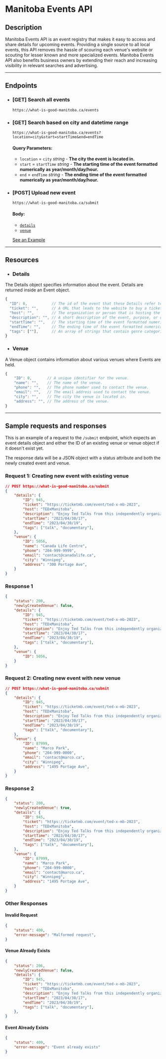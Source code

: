 # Manitoba Events API

## Description

Manitoba Events API is an event registry that makes it easy to access and share details for upcoming events. Providing a single source to all local events, this API removes the hassle of scouring each venue's website or scouting for lesser known and more specialized events. Manitoba Events API also benefits business owners by extending their reach and increasing visibility in relevant searches and advertising.

---

## Endpoints
- ### [GET] Search all events
    ```https://what-is-good-manitoba.ca/events```

- ### [GET] Search based on city and datetime range
    ```https://what-is-good-manitoba.ca/events?location=city&start=startTime&end=endTime```

    #### Query Parameters: 
    - `location` = `city` *string* - **The city the event is located in.**
    - `start` = `startTime` *string* - **The starting time of the event formatted numerically as year/month/day/hour.**
    - `end` = `endTime` *string* - **The ending time of the event formatted numerically as year/month/day/hour.**

- ### [POST] Upload new event
    ```https://what-is-good-manitoba.ca/submit```

    #### Body: 
    - [`details`](#details)
    - [`venue`](#venue)

    [See an Example](#sample-requests-and-responses)

---

## Resources

- ### Details
The Details object specifies information about the event. Details are returned inside an Event object.

```js
{
  "ID": 0,           // The id of the event that these Details refer to.
  "ticket": "",      // A URL that leads to the website to buy a ticket to the event.
  "host": "",        // The organization or person that is hosting the event.
  "description": "", // A short description of the event, purpose, or other details.
  "startTime": "",   // The starting time of the event formatted numerically as year/month/day/hour.
  "endTime": "",     // The ending time of the event formatted numerically as year/month/day/hour.
  "tags": [""],      // An array of strings that contain genre categories the event classifies as.
}
```

- ### Venue
A Venue object contains information about various venues where Events are held.

```js
{
    "ID": 0,       // A unique identifier for the venue.
    "name": "",    // The name of the venue.
    "phone": "",   // The phone number used to contact the venue.
    "email": "",   // The email address used to contact the venue.
    "city": "",    // The city the venue is located in.
    "address": "", // The address of the venue.
}
```

---

## Sample requests and responses
This is an example of a request to the `/submit` endpoint, which expects an event details object and either the ID of an existing venue or venue object if it doesn't exist yet. 

The response data will be a JSON object with a status attribute and both the newly created event and venue.

### Request 1: Creating new event with existing venue

```json
// POST https://what-is-good-manitoba.ca/submit
{
    "details": {
        "ID": 945,
        "ticket": "https://ticketmb.com/event/ted-x-mb-2023",
        "host": "TEDxManitoba",
        "description": "Enjoy Ted Talks from this independently organized TED event",
        "startTime": "2023/04/30/17",
        "endTime": "2023/04/30/19",
        "tags": ["talk", "documentary"],
    },
    "venue": {
        "ID": 5056,
        "name": "Canada Life Centre",
        "phone": "204-999-9999",
        "email": "contact@canadalife.ca",
        "city": "Winnipeg",
        "address": "300 Portage Ave", 
    }
}
```

### Response 1

```json
{
    "status": 200,
    "newlyCreatedVenue": false,
    "details": {
        "ID": 945,
        "ticket": "https://ticketmb.com/event/ted-x-mb-2023",
        "host": "TEDxManitoba",
        "description": "Enjoy Ted Talks from this independently organized TED event",
        "startTime": "2023/04/30/17",
        "endTime": "2023/04/30/19",
        "tags": ["talk", "documentary"],
    },
    "venue": {
        "ID": 5056,
    }
}
```

### Request 2: Creating new event with new venue

```json
// POST https://what-is-good-manitoba.ca/submit
{
    "details": {
        "ID": 945,
        "ticket": "https://ticketmb.com/event/ted-x-mb-2023",
        "host": "TEDxManitoba",
        "description": "Enjoy Ted Talks from this independently organized TED event",
        "startTime": "2023/04/30/17",
        "endTime": "2023/04/30/19",
        "tags": ["talk", "documentary"],
    },
    "venue": {
        "ID": 87999,
        "name": "Marco Park",
        "phone": "204-999-0000",
        "email": "contact@marco.ca",
        "city": "Winnipeg",
        "address": "1495 Portage Ave", 
    }
}
```

### Response 2

```json
{
    "status": 200,
    "newlyCreatedVenue": true,
    "details": {
        "ID": 945,
        "ticket": "https://ticketmb.com/event/ted-x-mb-2023",
        "host": "TEDxManitoba",
        "description": "Enjoy Ted Talks from this independently organized TED event",
        "startTime": "2023/04/30/17",
        "endTime": "2023/04/30/19",
        "tags": ["talk", "documentary"],
    },
    "venue": {
        "ID": 87999,
        "name": "Marco Park",
        "phone": "204-999-0000",
        "email": "contact@marco.ca",
        "city": "Winnipeg",
        "address": "1495 Portage Ave", 
    }
}
```

### Other Responses

#### Invalid Request
```json
{
    "status": 400,
    "error-message": "Malformed request",
}
```

#### Venue Already Exists
```json
{
    "status": 206,
    "newlyCreatedVenue": false,
    "details": {
        "ID": 945,
        "ticket": "https://ticketmb.com/event/ted-x-mb-2023",
        "host": "TEDxManitoba",
        "description": "Enjoy Ted Talks from this independently organized TED event",
        "startTime": "2023/04/30/17",
        "endTime": "2023/04/30/19",
        "tags": ["talk", "documentary"],
    },
}
```

#### Event Already Exists
```json
{
    "status": 409,
    "error-message": "Event already exists"
}